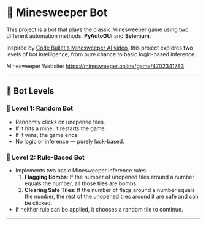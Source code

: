 # 🧠 Minesweeper Bot

This project is a bot that plays the classic Minesweeper game using two different automation methods: **PyAutoGUI** and **Selenium**.

Inspired by [Code Bullet's Minesweeper AI video](https://youtu.be/ehAStJmx_Fo?si=HjeTiyKblvdYijsl), this project explores two levels of bot intelligence, from pure chance to basic logic-based inference.

Minesweeper Website: https://minesweeper.online/game/4702341783

---

## 🤖 Bot Levels

### 🔹 Level 1: Random Bot
- Randomly clicks on unopened tiles.
- If it hits a mine, it restarts the game.
- If it wins, the game ends.
- No logic or inference — purely luck-based.

### 🔹 Level 2: Rule-Based Bot
- Implements two basic Minesweeper inference rules:
  1. **Flagging Bombs**: If the number of unopened tiles around a number equals the number, all those tiles are bombs.
  2. **Clearing Safe Tiles**: If the number of flags around a number equals the number, the rest of the unopened tiles around it are safe and can be clicked.
- If neither rule can be applied, it chooses a random tile to continue.

---

